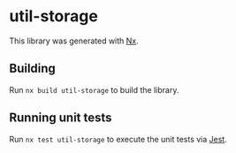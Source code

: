 # util-storage

This library was generated with [Nx](https://nx.dev).

## Building

Run `nx build util-storage` to build the library.

## Running unit tests

Run `nx test util-storage` to execute the unit tests via [Jest](https://jestjs.io).
